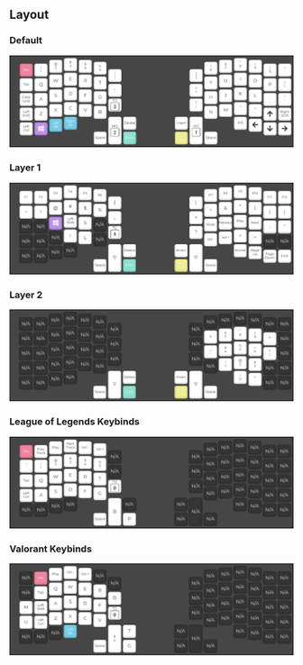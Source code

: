 ## Layout
### Default
<img src = layout/0.png>

### Layer 1
<img src = layout/1.png>

### Layer 2
<img src = layout/2.png>

### League of Legends Keybinds
<img src = layout/3.png>

### Valorant Keybinds
<img src = layout/4.png>
